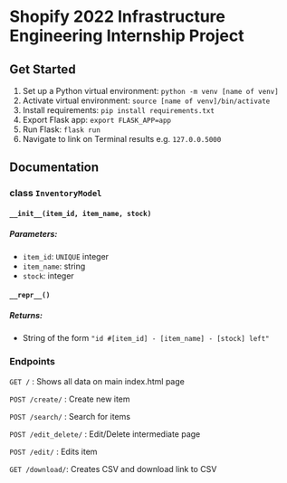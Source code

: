 # Shopify 2022 Infrastructure Engineering Internship Project

## Get Started

1. Set up a Python virtual environment: `python -m venv [name of venv]`
2. Activate virtual environment: `source [name of venv]/bin/activate`
3. Install requirements: `pip install requirements.txt`
4. Export Flask app: `export FLASK_APP=app`
5. Run Flask: `flask run`
6. Navigate to link on Terminal results e.g. `127.0.0.5000`

## Documentation

### class `InventoryModel`

#### `__init__(item_id, item_name, stock)`

##### Parameters:

* `item_id`: `UNIQUE` integer
* `item_name`: string
* `stock`: integer

#### `__repr__()`

##### Returns: 

* String of the form `"id #[item_id] - [item_name] - [stock] left"`

### Endpoints

`GET /` : Shows all data on main index.html page

`POST /create/` : Create new item

`POST /search/` : Search for items

`POST /edit_delete/` : Edit/Delete intermediate page

`POST /edit/` : Edits item

`GET /download/`: Creates CSV and download link to CSV



